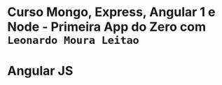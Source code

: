 # Curso Mongo, Express, Angular 1 e Node - Primeira App do Zero com `Leonardo Moura Leitao`

# Angular JS